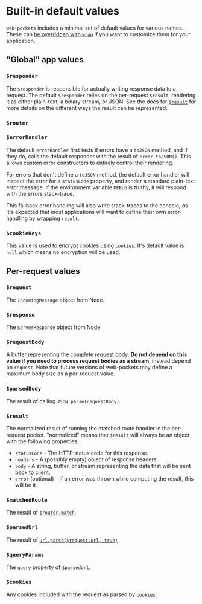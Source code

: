 # Built-in default values

`web-pockets` includes a minimal set of default values for various names. These can [be overridden with `wrap`](overriding-and-extending.md) if you want to customize them for your application.

## "Global" app values

### `$responder`

The `$responder` is responsible for actually writing response data to a request.  The default `$responder` relies on the per-request `$result`, rendering it as either plain-text, a binary stream, or JSON. See the docs for [`$result`](#result) for more details on the different ways the result can be represented.

### `$router`
### `$errorHandler`

The default `errorHandler` first tests if errors have a `toJSON` method, and if they do, calls the default responder with the result of `error.toJSON()`. This allows custom error constructors to entirely control their rendering.

For errors that don't define a `toJSON` method, the default error handler will inspect the error for a `statusCode` property, and render a standard plain-text error message. If the environment variable `DEBUG` is truthy, it will respond with the errors stack-trace.

This fallback error handling will also write stack-traces to the console, as it's expected that most applications will want to define their own error-handling by wrapping `result`.

### `$cookieKeys`

This value is used to encrypt cookies using [`cookies`](https://npm.im/cookies). It's default value is `null` which means no encryption will be used.


## Per-request values

### `$request`

The `IncomingMessage` object from Node.

### `$response`

The `ServerResponse` object from Node.

### `$requestBody`

A buffer representing the complete request body. **Do not depend on this value if you need to process request bodies as a stream**, instead depend on `request`. Note that future versions of web-pockets may define a maximum body size as a per-request value.

### `$parsedBody`

The result of calling `JSON.parse(requestBody)`.

### `$result`

The normalized result of running the matched route handler in the per-request pocket. "normalized" means that `$result` will always be an object with the following properties:

 * `statusCode` - The HTTP status code for this response.
 * `headers` - A (possibly empty) object of response headers.
 * `body` - A string, buffer, or stream representing the data that will be sent back to client.
 * `error` (optional) - If an error was thrown while computing the result, this will be it.

### `$matchedRoute`

The result of [`$router.match`](https://github.com/aaronblohowiak/routes.js#router-example).

### `$parsedUrl`

The result of [`url.parse($request.url, true)`](http://nodejs.org/api/url.html#url_url_parse_urlstr_parsequerystring_slashesdenotehost)

### `$queryParams`

The `query` property of `$parsedUrl`.

### `$cookies`

Any cookies included with the request as parsed by [`cookies`](http://npm.im/cookies).
